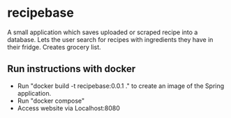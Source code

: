 # recipebase
A small application which saves uploaded or scraped recipe into a database.
Lets the user search for recipes with ingredients they have in their fridge.
Creates grocery list.

## Run instructions with docker
- Run "docker build -t recipebase:0.0.1 ." to create an image of the Spring application.
- Run "docker compose"
- Access website via Localhost:8080
